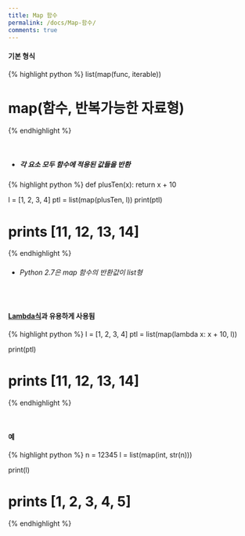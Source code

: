 ```yaml
---
title: Map 함수
permalink: /docs/Map-함수/
comments: true
---
```

#### 기본 형식
{% highlight python %}
   list(map(func, iterable))
   # map(함수, 반복가능한 자료형)
{% endhighlight %}

<br>

* <h5> 각 요소 모두 함수에 적용된 값들을 반환 </h5>
{% highlight python %}
  def plusTen(x):
    return x + 10

  l = [1, 2, 3, 4]
  ptl = list(map(plusTen, l))
  print(ptl)
  # prints [11, 12, 13, 14]
{% endhighlight %}
* <h6> Python 2.7은 map 함수의 반환값이 list형 </h6>

<br>

#### <a href="https://hyesungoh.github.io/docs/Lambda%EC%8B%9D/" target="blank">Lambda식</a>과 유용하게 사용됨
{% highlight python %}
  l = [1, 2, 3, 4]
  ptl = list(map(lambda x: x + 10, l))

  print(ptl)
  # prints [11, 12, 13, 14]
{% endhighlight %}

<br>

#### 예
{% highlight python %}
  n = 12345
  l = list(map(int, str(n)))

  print(l)
  # prints [1, 2, 3, 4, 5]
{% endhighlight %}
